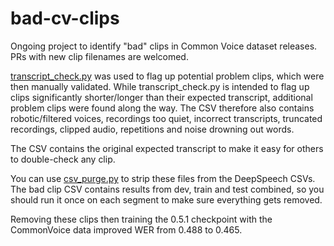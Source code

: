 # bad-cv-clips
Ongoing project to identify "bad" clips in Common Voice dataset releases. PRs with new clip filenames are welcomed.

[transcript_check.py](https://github.com/dabinat/deepspeech-tools/blob/master/transcript_check.py) was used to flag up potential problem clips, which were then manually validated. While transcript_check.py is intended to flag up clips significantly shorter/longer than their expected transcript, additional problem clips were found along the way. The CSV therefore also contains robotic/filtered voices, recordings too quiet, incorrect transcripts, truncated recordings, clipped audio, repetitions and noise drowning out words.

The CSV contains the original expected transcript to make it easy for others to double-check any clip.

You can use [csv_purge.py](https://github.com/dabinat/deepspeech-tools/blob/master/csv_purge.py) to strip these files from the DeepSpeech CSVs. The bad clip CSV contains results from dev, train and test combined, so you should run it once on each segment to make sure everything gets removed.

Removing these clips then training the 0.5.1 checkpoint with the CommonVoice data improved WER from 0.488 to 0.465.
